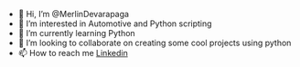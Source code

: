 - 👋 Hi, I’m @MerlinDevarapaga
- 👀 I’m interested in Automotive and Python scripting
- 🌱 I’m currently learning Python
- 💞️ I’m looking to collaborate on creating some cool projects using python
- 📫 How to reach me [Linkedin](https://www.linkedin.com/in/MerlinDevarapaga/)

<!---
MerlinDevarapaga/MerlinDevarapaga is a ✨ special ✨ repository because its `README.md` (this file) appears on your GitHub profile.
You can click the Preview link to take a look at your changes.
--->
